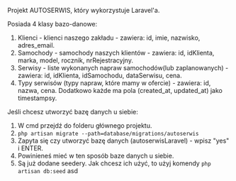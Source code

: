 Projekt AUTOSERWIS, który wykorzystuje Laravel'a.

Posiada 4 klasy bazo-danowe:
1. Klienci - klienci naszego zakładu - zawiera: id, imie, nazwisko, adres_email.
2. Samochody - samochody naszych klientów - zawiera: id, idKlienta, marka, model, rocznik, nrRejestracyjny.
3. Serwisy - liste wykonanych napraw samochodów(lub zaplanowanych) - zawiera: id, idKlienta, idSamochodu, dataSerwisu, cena.
4. Typy serwisów (typy napraw, które mamy w ofercie) - zawiera: id, nazwa, cena.
Dodatkowo każde ma pola (created_at, updated_at) jako timestampsy. 

Jeśli chcesz utworzyć bazę danych u siebie:
1.  W cmd przejdź do folderu głównego projektu.
2.  `php artisan migrate --path=database/migrations/autoserwis`
3.  Zapyta się czy utworzyć bazę danych (autoserwisLaravel) - wpisz "yes" i ENTER.
4.  Powinieneś mieć w ten sposób baze danych u siebie.
5.  Są już dodane seedery. Jak chcesz ich użyć, to użyj komendy
`php artisan db:seed`
asd


